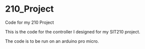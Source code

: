 # 210_Project
Code for my 210 Project


This is the code for the controller I designed for my SIT210 project.

The code is to be run on an arduino pro micro.
